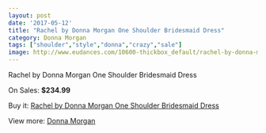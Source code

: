 ```yaml
---
layout: post
date: '2017-05-12'
title: "Rachel by Donna Morgan One Shoulder Bridesmaid Dress"
category: Donna Morgan
tags: ["shoulder","style","donna","crazy","sale"]
image: http://www.eudances.com/10600-thickbox_default/rachel-by-donna-morgan-one-shoulder-bridesmaid-dress.jpg
---
```

Rachel by Donna Morgan One Shoulder Bridesmaid Dress

On Sales: **$234.99**
<a href="https://www.eudances.com/en/donna-morgan/3427-rachel-by-donna-morgan-one-shoulder-bridesmaid-dress.html"><amp-img layout="responsive" width="600" height="600" src="//www.eudances.com/10600-thickbox_default/rachel-by-donna-morgan-one-shoulder-bridesmaid-dress.jpg" alt="Rachel by Donna Morgan One Shoulder Bridesmaid Dress 0" /></a>
<a href="https://www.eudances.com/en/donna-morgan/3427-rachel-by-donna-morgan-one-shoulder-bridesmaid-dress.html"><amp-img layout="responsive" width="600" height="600" src="//www.eudances.com/10631-thickbox_default/rachel-by-donna-morgan-one-shoulder-bridesmaid-dress.jpg" alt="Rachel by Donna Morgan One Shoulder Bridesmaid Dress 1" /></a>
<a href="https://www.eudances.com/en/donna-morgan/3427-rachel-by-donna-morgan-one-shoulder-bridesmaid-dress.html"><amp-img layout="responsive" width="600" height="600" src="//www.eudances.com/10630-thickbox_default/rachel-by-donna-morgan-one-shoulder-bridesmaid-dress.jpg" alt="Rachel by Donna Morgan One Shoulder Bridesmaid Dress 2" /></a>
<a href="https://www.eudances.com/en/donna-morgan/3427-rachel-by-donna-morgan-one-shoulder-bridesmaid-dress.html"><amp-img layout="responsive" width="600" height="600" src="//www.eudances.com/10629-thickbox_default/rachel-by-donna-morgan-one-shoulder-bridesmaid-dress.jpg" alt="Rachel by Donna Morgan One Shoulder Bridesmaid Dress 3" /></a>
<a href="https://www.eudances.com/en/donna-morgan/3427-rachel-by-donna-morgan-one-shoulder-bridesmaid-dress.html"><amp-img layout="responsive" width="600" height="600" src="//www.eudances.com/10628-thickbox_default/rachel-by-donna-morgan-one-shoulder-bridesmaid-dress.jpg" alt="Rachel by Donna Morgan One Shoulder Bridesmaid Dress 4" /></a>
<a href="https://www.eudances.com/en/donna-morgan/3427-rachel-by-donna-morgan-one-shoulder-bridesmaid-dress.html"><amp-img layout="responsive" width="600" height="600" src="//www.eudances.com/10627-thickbox_default/rachel-by-donna-morgan-one-shoulder-bridesmaid-dress.jpg" alt="Rachel by Donna Morgan One Shoulder Bridesmaid Dress 5" /></a>
<a href="https://www.eudances.com/en/donna-morgan/3427-rachel-by-donna-morgan-one-shoulder-bridesmaid-dress.html"><amp-img layout="responsive" width="600" height="600" src="//www.eudances.com/10626-thickbox_default/rachel-by-donna-morgan-one-shoulder-bridesmaid-dress.jpg" alt="Rachel by Donna Morgan One Shoulder Bridesmaid Dress 6" /></a>
<a href="https://www.eudances.com/en/donna-morgan/3427-rachel-by-donna-morgan-one-shoulder-bridesmaid-dress.html"><amp-img layout="responsive" width="600" height="600" src="//www.eudances.com/10625-thickbox_default/rachel-by-donna-morgan-one-shoulder-bridesmaid-dress.jpg" alt="Rachel by Donna Morgan One Shoulder Bridesmaid Dress 7" /></a>
<a href="https://www.eudances.com/en/donna-morgan/3427-rachel-by-donna-morgan-one-shoulder-bridesmaid-dress.html"><amp-img layout="responsive" width="600" height="600" src="//www.eudances.com/10624-thickbox_default/rachel-by-donna-morgan-one-shoulder-bridesmaid-dress.jpg" alt="Rachel by Donna Morgan One Shoulder Bridesmaid Dress 8" /></a>
<a href="https://www.eudances.com/en/donna-morgan/3427-rachel-by-donna-morgan-one-shoulder-bridesmaid-dress.html"><amp-img layout="responsive" width="600" height="600" src="//www.eudances.com/10623-thickbox_default/rachel-by-donna-morgan-one-shoulder-bridesmaid-dress.jpg" alt="Rachel by Donna Morgan One Shoulder Bridesmaid Dress 9" /></a>
<a href="https://www.eudances.com/en/donna-morgan/3427-rachel-by-donna-morgan-one-shoulder-bridesmaid-dress.html"><amp-img layout="responsive" width="600" height="600" src="//www.eudances.com/10622-thickbox_default/rachel-by-donna-morgan-one-shoulder-bridesmaid-dress.jpg" alt="Rachel by Donna Morgan One Shoulder Bridesmaid Dress 10" /></a>
<a href="https://www.eudances.com/en/donna-morgan/3427-rachel-by-donna-morgan-one-shoulder-bridesmaid-dress.html"><amp-img layout="responsive" width="600" height="600" src="//www.eudances.com/10621-thickbox_default/rachel-by-donna-morgan-one-shoulder-bridesmaid-dress.jpg" alt="Rachel by Donna Morgan One Shoulder Bridesmaid Dress 11" /></a>
<a href="https://www.eudances.com/en/donna-morgan/3427-rachel-by-donna-morgan-one-shoulder-bridesmaid-dress.html"><amp-img layout="responsive" width="600" height="600" src="//www.eudances.com/10620-thickbox_default/rachel-by-donna-morgan-one-shoulder-bridesmaid-dress.jpg" alt="Rachel by Donna Morgan One Shoulder Bridesmaid Dress 12" /></a>
<a href="https://www.eudances.com/en/donna-morgan/3427-rachel-by-donna-morgan-one-shoulder-bridesmaid-dress.html"><amp-img layout="responsive" width="600" height="600" src="//www.eudances.com/10619-thickbox_default/rachel-by-donna-morgan-one-shoulder-bridesmaid-dress.jpg" alt="Rachel by Donna Morgan One Shoulder Bridesmaid Dress 13" /></a>
<a href="https://www.eudances.com/en/donna-morgan/3427-rachel-by-donna-morgan-one-shoulder-bridesmaid-dress.html"><amp-img layout="responsive" width="600" height="600" src="//www.eudances.com/10618-thickbox_default/rachel-by-donna-morgan-one-shoulder-bridesmaid-dress.jpg" alt="Rachel by Donna Morgan One Shoulder Bridesmaid Dress 14" /></a>
<a href="https://www.eudances.com/en/donna-morgan/3427-rachel-by-donna-morgan-one-shoulder-bridesmaid-dress.html"><amp-img layout="responsive" width="600" height="600" src="//www.eudances.com/10617-thickbox_default/rachel-by-donna-morgan-one-shoulder-bridesmaid-dress.jpg" alt="Rachel by Donna Morgan One Shoulder Bridesmaid Dress 15" /></a>
<a href="https://www.eudances.com/en/donna-morgan/3427-rachel-by-donna-morgan-one-shoulder-bridesmaid-dress.html"><amp-img layout="responsive" width="600" height="600" src="//www.eudances.com/10616-thickbox_default/rachel-by-donna-morgan-one-shoulder-bridesmaid-dress.jpg" alt="Rachel by Donna Morgan One Shoulder Bridesmaid Dress 16" /></a>
<a href="https://www.eudances.com/en/donna-morgan/3427-rachel-by-donna-morgan-one-shoulder-bridesmaid-dress.html"><amp-img layout="responsive" width="600" height="600" src="//www.eudances.com/10615-thickbox_default/rachel-by-donna-morgan-one-shoulder-bridesmaid-dress.jpg" alt="Rachel by Donna Morgan One Shoulder Bridesmaid Dress 17" /></a>
<a href="https://www.eudances.com/en/donna-morgan/3427-rachel-by-donna-morgan-one-shoulder-bridesmaid-dress.html"><amp-img layout="responsive" width="600" height="600" src="//www.eudances.com/10614-thickbox_default/rachel-by-donna-morgan-one-shoulder-bridesmaid-dress.jpg" alt="Rachel by Donna Morgan One Shoulder Bridesmaid Dress 18" /></a>
<a href="https://www.eudances.com/en/donna-morgan/3427-rachel-by-donna-morgan-one-shoulder-bridesmaid-dress.html"><amp-img layout="responsive" width="600" height="600" src="//www.eudances.com/10613-thickbox_default/rachel-by-donna-morgan-one-shoulder-bridesmaid-dress.jpg" alt="Rachel by Donna Morgan One Shoulder Bridesmaid Dress 19" /></a>
<a href="https://www.eudances.com/en/donna-morgan/3427-rachel-by-donna-morgan-one-shoulder-bridesmaid-dress.html"><amp-img layout="responsive" width="600" height="600" src="//www.eudances.com/10612-thickbox_default/rachel-by-donna-morgan-one-shoulder-bridesmaid-dress.jpg" alt="Rachel by Donna Morgan One Shoulder Bridesmaid Dress 20" /></a>
<a href="https://www.eudances.com/en/donna-morgan/3427-rachel-by-donna-morgan-one-shoulder-bridesmaid-dress.html"><amp-img layout="responsive" width="600" height="600" src="//www.eudances.com/10611-thickbox_default/rachel-by-donna-morgan-one-shoulder-bridesmaid-dress.jpg" alt="Rachel by Donna Morgan One Shoulder Bridesmaid Dress 21" /></a>
<a href="https://www.eudances.com/en/donna-morgan/3427-rachel-by-donna-morgan-one-shoulder-bridesmaid-dress.html"><amp-img layout="responsive" width="600" height="600" src="//www.eudances.com/10610-thickbox_default/rachel-by-donna-morgan-one-shoulder-bridesmaid-dress.jpg" alt="Rachel by Donna Morgan One Shoulder Bridesmaid Dress 22" /></a>
<a href="https://www.eudances.com/en/donna-morgan/3427-rachel-by-donna-morgan-one-shoulder-bridesmaid-dress.html"><amp-img layout="responsive" width="600" height="600" src="//www.eudances.com/10609-thickbox_default/rachel-by-donna-morgan-one-shoulder-bridesmaid-dress.jpg" alt="Rachel by Donna Morgan One Shoulder Bridesmaid Dress 23" /></a>
<a href="https://www.eudances.com/en/donna-morgan/3427-rachel-by-donna-morgan-one-shoulder-bridesmaid-dress.html"><amp-img layout="responsive" width="600" height="600" src="//www.eudances.com/10608-thickbox_default/rachel-by-donna-morgan-one-shoulder-bridesmaid-dress.jpg" alt="Rachel by Donna Morgan One Shoulder Bridesmaid Dress 24" /></a>
<a href="https://www.eudances.com/en/donna-morgan/3427-rachel-by-donna-morgan-one-shoulder-bridesmaid-dress.html"><amp-img layout="responsive" width="600" height="600" src="//www.eudances.com/10607-thickbox_default/rachel-by-donna-morgan-one-shoulder-bridesmaid-dress.jpg" alt="Rachel by Donna Morgan One Shoulder Bridesmaid Dress 25" /></a>
<a href="https://www.eudances.com/en/donna-morgan/3427-rachel-by-donna-morgan-one-shoulder-bridesmaid-dress.html"><amp-img layout="responsive" width="600" height="600" src="//www.eudances.com/10606-thickbox_default/rachel-by-donna-morgan-one-shoulder-bridesmaid-dress.jpg" alt="Rachel by Donna Morgan One Shoulder Bridesmaid Dress 26" /></a>
<a href="https://www.eudances.com/en/donna-morgan/3427-rachel-by-donna-morgan-one-shoulder-bridesmaid-dress.html"><amp-img layout="responsive" width="600" height="600" src="//www.eudances.com/10605-thickbox_default/rachel-by-donna-morgan-one-shoulder-bridesmaid-dress.jpg" alt="Rachel by Donna Morgan One Shoulder Bridesmaid Dress 27" /></a>
<a href="https://www.eudances.com/en/donna-morgan/3427-rachel-by-donna-morgan-one-shoulder-bridesmaid-dress.html"><amp-img layout="responsive" width="600" height="600" src="//www.eudances.com/10604-thickbox_default/rachel-by-donna-morgan-one-shoulder-bridesmaid-dress.jpg" alt="Rachel by Donna Morgan One Shoulder Bridesmaid Dress 28" /></a>
<a href="https://www.eudances.com/en/donna-morgan/3427-rachel-by-donna-morgan-one-shoulder-bridesmaid-dress.html"><amp-img layout="responsive" width="600" height="600" src="//www.eudances.com/10603-thickbox_default/rachel-by-donna-morgan-one-shoulder-bridesmaid-dress.jpg" alt="Rachel by Donna Morgan One Shoulder Bridesmaid Dress 29" /></a>
<a href="https://www.eudances.com/en/donna-morgan/3427-rachel-by-donna-morgan-one-shoulder-bridesmaid-dress.html"><amp-img layout="responsive" width="600" height="600" src="//www.eudances.com/10602-thickbox_default/rachel-by-donna-morgan-one-shoulder-bridesmaid-dress.jpg" alt="Rachel by Donna Morgan One Shoulder Bridesmaid Dress 30" /></a>
<a href="https://www.eudances.com/en/donna-morgan/3427-rachel-by-donna-morgan-one-shoulder-bridesmaid-dress.html"><amp-img layout="responsive" width="600" height="600" src="//www.eudances.com/10601-thickbox_default/rachel-by-donna-morgan-one-shoulder-bridesmaid-dress.jpg" alt="Rachel by Donna Morgan One Shoulder Bridesmaid Dress 31" /></a>

Buy it: [Rachel by Donna Morgan One Shoulder Bridesmaid Dress](https://www.eudances.com/en/donna-morgan/3427-rachel-by-donna-morgan-one-shoulder-bridesmaid-dress.html "Rachel by Donna Morgan One Shoulder Bridesmaid Dress")

View more: [Donna Morgan](https://www.eudances.com/en/62-Donna-Morgan "Donna Morgan")